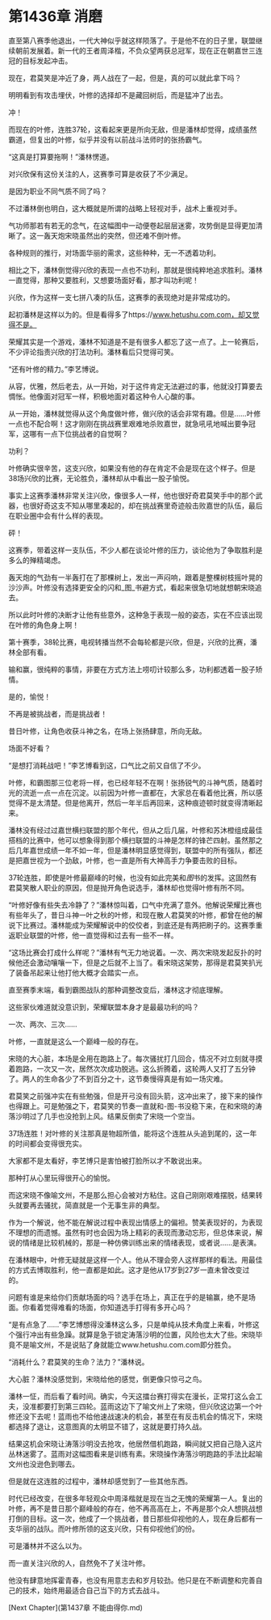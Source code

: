 # 第1436章 消磨

直至第八赛季他退出，一代大神似乎就这样陨落了。于是他不在的日子里，联盟继续朝前发展着。新一代的王者周泽楷，不负众望两获总冠军，现在正在朝嘉世三连冠的目标发起冲击。

现在，君莫笑是冲近了身，两人战在了一起，但是，真的可以就此拿下吗？

明明看到有攻击埋伏，叶修的选择却不是藏回树后，而是猛冲了出去。

冲！

而现在的叶修，连胜37轮，这看起来更是所向无敌，但是潘林却觉得，成绩虽然霸道，但复出的叶修，似乎并没有以前战斗法师时的张扬霸气。

“这真是打算要拖啊！”潘林愣道。

对兴欣保有这份关注的人，这赛季可算是收获了不少满足。

是因为职业不同气质不同了吗？

不过潘林倒也明白，这大概就是所谓的战略上轻视对手，战术上重视对手。

气功师那若有若无的念气，在这幅图中一动便卷起层层迷雾，攻势倒是显得更加清晰了。这一轰天炮宋晓虽然出的突然，但还难不倒叶修。

各种规则的推行，对场面华丽的需求，这些种种，无一不透着功利。

相比之下，潘林倒觉得兴欣的表现一点也不功利，那就是很纯粹地追求胜利。潘林一直觉得，那种又要胜利，又想要场面好看，那才叫功利呢！

兴欣，作为这样一支七拼八凑的队伍，这赛季的表现绝对是非常成功的。

起初潘林是这样以为的。但是看得多了https://www.hetushu.com.com，却又觉得不是。

荣耀其实是一个游戏，潘林不知道是不是有很多人都忘了这一点了。上一轮赛后，不少评论指责兴欣的打法功利。潘林看后只觉得可笑。

“还有叶修的精力。”李艺博说。

从容，优雅，然后老去，从一开始，对于这件肯定无法避过的事，他就没打算要去惆怅。他像面对冠军一样，积极地面对着这种令人心酸的事。

从一开始，潘林就觉得从这个角度做叶修，做兴欣的话会非常有趣。但是……叶修一点也不配合啊！这才刚刚在挑战赛里艰难地杀败嘉世，就急吼吼地喊出要争冠军，这哪有一点下位挑战者的自觉啊？

功利？

叶修确实很辛苦，这支兴欣，如果没有他的存在肯定不会是现在这个样子。但是38场兴欣的比赛，无论胜负，潘林却从中看出一股子愉悦。

事实上这赛季潘林非常关注兴欣，像很多人一样，他也很好奇君莫笑手中的那个武器，也很好奇这支不知从哪里凑起的，却在挑战赛里奇迹般击败嘉世的队伍，最后在职业圈中会有什么样的表现。

砰！

这赛季，带着这样一支队伍，不少人都在谈论叶修的压力，谈论他为了争取胜利是多么的殚精竭虑。

轰天炮的气劲有一半轰打在了那棵树上，发出一声闷响，跟着是整棵树枝摇叶晃的沙沙声。叶修没有选择更安全的闪和_图_书避方式，看起来很急切地就想朝宋晓追去。

所以此时叶修的决断才让他有些意外，这种急于表现一般的姿态，实在不应该出现在叶修的角色身上啊！

第十赛季，38轮比赛，电视转播当然不会每轮都是兴欣，但是，兴欣的比赛，潘林全部有看。

输和赢，很纯粹的事情，非要在方式方法上唠叨计较那么多，功利都透着一股子矫情。

是的，愉悦！

不再是被挑战者，而是挑战者！

昔日叶修，让角色收获斗神之名，在场上张扬肆意，所向无敌。

场面不好看？

“是想打消耗战吧！”李艺博看到这，口气比之前又自信了不少。

叶修，和霸图那三位老将一样，也已经年轻不在啊！张扬锐气的斗神气质，随着时光的流逝一点一点在沉淀。以前因为叶修一直都在，大家总在看着他比赛，所以感觉得不是太清楚。但是他离开，然后一年半后再回来，这种痕迹顿时就变得清晰起来。

潘林没有经过过嘉世横扫联盟的那个年代，但从之后几届，叶修和苏沐橙组成最佳搭档的比赛中，他可以想象得到那个横扫联盟的斗神是怎样的锋芒四射。虽然那之后几年嘉世成绩一年不如一年，但是潘林明显感觉得到，联盟中的所有强队，都还是把嘉世视为一个劲敌，叶修，也一直是所有大神高手力争要击败的目标。

37轮连胜，即使是叶修最巅峰的时候，也没有如此完美和*图*书的发挥。这固然有君莫笑散人职业的原因，但是抛开角色说选手，潘林却也觉得叶修有所不同。

“叶修好像有些失去冷静了？”潘林惊叫着，口气中充满了意外。他解说荣耀比赛也有些年头了，昔日斗神一叶之秋的叶修，和现在散人君莫笑的叶修，都曾在他的解说下比赛过。潘林能成为荣耀解说中的佼佼者，到底还是有两把刷子的。这赛季重返职业联盟的叶修，他一直觉得和过去有一些不一样。

“这场比赛会打成什么样呢？”潘林有气无力地说着。一次、两次宋晓发起反扑的时候他还会激动嚷嚷一下，但是之后就不上当了。看宋晓这架势，那得是君莫笑扒光了装备吊起来让他打他大概才会踏实一点。

直至赛季末端，看到霸图战队的那种调整改变后，潘林这才彻底理解。

这些家伙难道就没意识到，荣耀联盟本身才是最最功利的吗？

一次、两次、三次……

叶修，一直就是这么一个巅峰一般的存在。

宋晓的大心脏，本场是全用在跑路上了。每次骚扰打几回合，情况不对立刻就寻摸着跑路，一次又一次，居然次次成功脱逃。这么折腾着，这轮两人又打了五分钟了。两人的生命各少了不到百分之十，这节奏慢得真是有如一场灾难。

君莫笑之前强冲实在有些勉强，但是开弓没有回头箭，这冲出来了，接下来的操作也得跟上。可是勉强之下，君莫笑的节奏一直就和-图-书没稳下来，在和宋晓的涛落沙明过了几手也没抢到上风。结果反倒卖了宋晓一个空当。

37场连胜！对叶修的关注那真是物超所值，能将这个连胜从头追到尾的，这一年的时间都会变得很充实。

大家都不是太看好，李艺博只是害怕被打脸所以才不敢说出来。

那种打从心里玩得很开心的愉悦。

而这宋晓不像喻文州，不是那么担心会被对方粘住。这自己刚刚艰难摆脱，结果转头就要再去骚扰，简直就是一个无事生非的典型。

作为一个解说，他不能在解说过程中表现出情感上的偏袒。赞美表现好的，为表现不理想的而遗憾。虽然有时也会因为场上精彩的表现而激动忘形，但总体来说，解说的情绪是比较机械的，那是一种仿佛训练出来的情绪表现，或者说……是表演。

在潘林眼中，叶修无疑就是这样一个人。他从不理会旁人这样那样的看法。用最佳的方式去博取胜利，他一直都是如此。这才是他从17岁到27岁一直未曾改变过的。

问题有谁是来给你们贡献场面的吗？选手在场上，真正在乎的是输赢，绝不是场面。你看着觉得难看的场面，你知道选手打得有多开心吗？

“是有点急了……”李艺博想得没潘林这么多，只是单纯从技术角度上来看，叶修这个强行冲出有些急躁。就算是急于锁定涛落沙明的位置，风险也太大了些。宋晓毕竟不是喻文州，不是说贴了身就能立www.hetushu.com.com即分胜负。

“消耗什么？君莫笑的生命？法力？”潘林说。

大心脏？潘林没感觉到，宋晓给他的感觉，倒更像只惊弓之鸟。

潘林一怔，而后看了看时间。确实，今天这擂台赛打得实在漫长，正常打这么会工夫，没准都要打到第三四轮。蓝雨这边下了喻文州上了宋晓，但兴欣这边第一个叶修还没下去呢！蓝雨也不给他速战速决的机会，甚至在有反击机会的情况下，宋晓都选择了退让，这意图真的太明显不错了，这就是要打持久战。

结果这机会宋晓让涛落沙明没去抢攻，他居然借机跑路，瞬间就又把自己隐入这片丛林迷雾了。蓝雨对这幅图看来是训练有素。宋晓操作涛落沙明跑路的手法比起喻文州也没逊色到哪去。

但是就在这连胜的过程中，潘林却感觉到了一些其他东西。

时代已经改变，在很多年轻观众中周泽楷就是现在当之无愧的荣耀第一人。复出的叶修，再不是昔日那个巅峰般的存在，他不再高高在上，不再是那个众人想挑战想打倒的目标。这一次，他成了一个挑战者，昔日那些仰视他的人，现在身后都有一支华丽的战队。而叶修所领的这支兴欣，只有仰视他们的份。

可是潘林并不这么以为。

而一直关注兴欣的人，自然免不了关注叶修。

他没有肆意地挥霍青春，也没有用意志去和岁月较劲。他只是在不断调整和完善自己的技术，始终用最适合自己当下的方式去战斗。



[Next Chapter](第1437章 不能由得你.md)